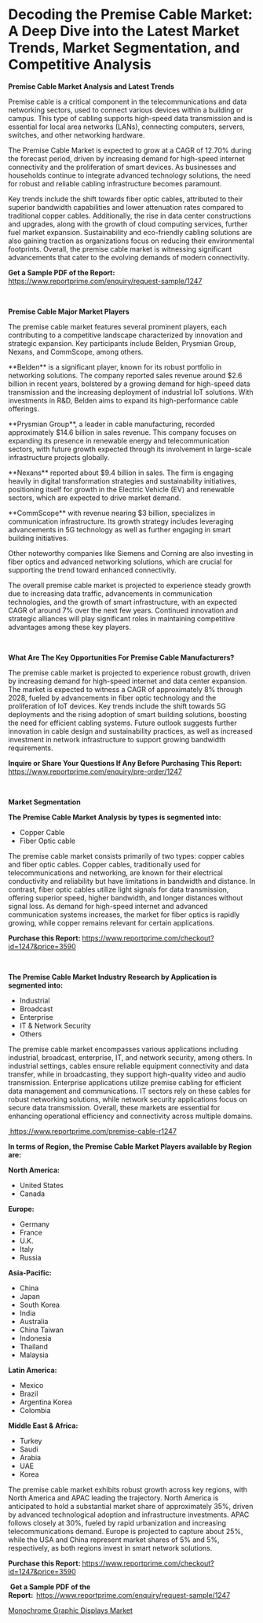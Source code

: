 <p><h1>Decoding the Premise Cable Market: A Deep Dive into the Latest Market Trends, Market Segmentation, and Competitive Analysis</h1></p><p><strong>Premise Cable Market Analysis and Latest Trends</strong></p>
<p><p>Premise cable is a critical component in the telecommunications and data networking sectors, used to connect various devices within a building or campus. This type of cabling supports high-speed data transmission and is essential for local area networks (LANs), connecting computers, servers, switches, and other networking hardware. </p><p>The Premise Cable Market is expected to grow at a CAGR of 12.70% during the forecast period, driven by increasing demand for high-speed internet connectivity and the proliferation of smart devices. As businesses and households continue to integrate advanced technology solutions, the need for robust and reliable cabling infrastructure becomes paramount. </p><p>Key trends include the shift towards fiber optic cables, attributed to their superior bandwidth capabilities and lower attenuation rates compared to traditional copper cables. Additionally, the rise in data center constructions and upgrades, along with the growth of cloud computing services, further fuel market expansion. Sustainability and eco-friendly cabling solutions are also gaining traction as organizations focus on reducing their environmental footprints. Overall, the premise cable market is witnessing significant advancements that cater to the evolving demands of modern connectivity.</p></p>
<p><strong>Get a Sample PDF of the Report:&nbsp;</strong> <a href="https://www.reportprime.com/enquiry/request-sample/1247?utm_campaign=3026&utm_medium=2&utm_source=Github&utm_content=ia&utm_term=18032025&utm_id=premise-cable">https://www.reportprime.com/enquiry/request-sample/1247</a></p>
<p>&nbsp;</p>
<p><strong>Premise Cable Major Market Players</strong></p>
<p><p>The premise cable market features several prominent players, each contributing to a competitive landscape characterized by innovation and strategic expansion. Key participants include Belden, Prysmian Group, Nexans, and CommScope, among others.</p><p>**Belden** is a significant player, known for its robust portfolio in networking solutions. The company reported sales revenue around $2.6 billion in recent years, bolstered by a growing demand for high-speed data transmission and the increasing deployment of industrial IoT solutions. With investments in R&D, Belden aims to expand its high-performance cable offerings.</p><p>**Prysmian Group**, a leader in cable manufacturing, recorded approximately $14.6 billion in sales revenue. This company focuses on expanding its presence in renewable energy and telecommunication sectors, with future growth expected through its involvement in large-scale infrastructure projects globally. </p><p>**Nexans** reported about $9.4 billion in sales. The firm is engaging heavily in digital transformation strategies and sustainability initiatives, positioning itself for growth in the Electric Vehicle (EV) and renewable sectors, which are expected to drive market demand.</p><p>**CommScope** with revenue nearing $3 billion, specializes in communication infrastructure. Its growth strategy includes leveraging advancements in 5G technology as well as further engaging in smart building initiatives.</p><p>Other noteworthy companies like Siemens and Corning are also investing in fiber optics and advanced networking solutions, which are crucial for supporting the trend toward enhanced connectivity.</p><p>The overall premise cable market is projected to experience steady growth due to increasing data traffic, advancements in communication technologies, and the growth of smart infrastructure, with an expected CAGR of around 7% over the next few years. Continued innovation and strategic alliances will play significant roles in maintaining competitive advantages among these key players.</p></p>
<p>&nbsp;</p>
<p><strong>What Are The Key Opportunities For Premise Cable Manufacturers?</strong></p>
<p><p>The premise cable market is projected to experience robust growth, driven by increasing demand for high-speed internet and data center expansion. The market is expected to witness a CAGR of approximately 8% through 2028, fueled by advancements in fiber optic technology and the proliferation of IoT devices. Key trends include the shift towards 5G deployments and the rising adoption of smart building solutions, boosting the need for efficient cabling systems. Future outlook suggests further innovation in cable design and sustainability practices, as well as increased investment in network infrastructure to support growing bandwidth requirements.</p></p>
<p><strong>Inquire or Share Your Questions If Any Before Purchasing This Report:</strong> <a href="https://www.reportprime.com/enquiry/pre-order/1247?utm_campaign=3026&utm_medium=2&utm_source=Github&utm_content=ia&utm_term=18032025&utm_id=premise-cable">https://www.reportprime.com/enquiry/pre-order/1247</a></p>
<p>&nbsp;</p>
<p><strong>Market Segmentation</strong></p>
<p><strong>The Premise Cable Market Analysis by types is segmented into:</strong></p>
<p><ul><li>Copper Cable</li><li>Fiber Optic cable</li></ul></p>
<p><p>The premise cable market consists primarily of two types: copper cables and fiber optic cables. Copper cables, traditionally used for telecommunications and networking, are known for their electrical conductivity and reliability but have limitations in bandwidth and distance. In contrast, fiber optic cables utilize light signals for data transmission, offering superior speed, higher bandwidth, and longer distances without signal loss. As demand for high-speed internet and advanced communication systems increases, the market for fiber optics is rapidly growing, while copper remains relevant for certain applications.</p></p>
<p><strong>Purchase this Report:&nbsp;</strong><a href="https://www.reportprime.com/checkout?id=1247&price=3590&utm_campaign=3026&utm_medium=2&utm_source=Github&utm_content=ia&utm_term=18032025&utm_id=premise-cable">https://www.reportprime.com/checkout?id=1247&price=3590</a></p>
<p>&nbsp;</p>
<p><strong>The Premise Cable Market Industry Research by Application is segmented into:</strong></p>
<p><ul><li>Industrial</li><li>Broadcast</li><li>Enterprise</li><li>IT & Network Security</li><li>Others</li></ul></p>
<p><p>The premise cable market encompasses various applications including industrial, broadcast, enterprise, IT, and network security, among others. In industrial settings, cables ensure reliable equipment connectivity and data transfer, while in broadcasting, they support high-quality video and audio transmission. Enterprise applications utilize premise cabling for efficient data management and communications. IT sectors rely on these cables for robust networking solutions, while network security applications focus on secure data transmission. Overall, these markets are essential for enhancing operational efficiency and connectivity across multiple domains.</p></p>
<p><a href="https://www.reportprime.com/premise-cable-r1247?utm_campaign=3026&utm_medium=2&utm_source=Github&utm_content=ia&utm_term=18032025&utm_id=premise-cable">&nbsp;https://www.reportprime.com/premise-cable-r1247</a></p>
<p><strong>In terms of Region, the Premise Cable Market Players available by Region are:</strong></p>
<p>
    <p> <strong> North America: </strong>
        <ul>
            <li>United States</li>
            <li>Canada</li>
        </ul>
        </p> 
    <p> <strong> Europe: </strong>
        <ul>
            <li>Germany</li>
            <li>France</li>
            <li>U.K.</li>
            <li>Italy</li>
            <li>Russia</li>
        </ul>
        </p> 
    <p> <strong> Asia-Pacific: </strong>
        <ul>
            <li>China</li>
            <li>Japan</li>
            <li>South Korea</li>
            <li>India</li>
            <li>Australia</li>
            <li>China Taiwan</li>
            <li>Indonesia</li>
            <li>Thailand</li>
            <li>Malaysia</li>
        </ul>
        </p> 
    <p> <strong> Latin America: </strong>
        <ul>
            <li>Mexico</li>
            <li>Brazil</li>
            <li>Argentina Korea</li>
            <li>Colombia</li>
        </ul>
        </p> 
    <p> <strong> Middle East & Africa: </strong>
        <ul>
            <li>Turkey</li>
            <li>Saudi</li>
            <li>Arabia</li>
            <li>UAE</li>
            <li>Korea</li>
        </ul>
    </p>
    </p>
<p><p>The premise cable market exhibits robust growth across key regions, with North America and APAC leading the trajectory. North America is anticipated to hold a substantial market share of approximately 35%, driven by advanced technological adoption and infrastructure investments. APAC follows closely at 30%, fueled by rapid urbanization and increasing telecommunications demand. Europe is projected to capture about 25%, while the USA and China represent market shares of 5% and 5%, respectively, as both regions invest in smart network solutions.</p></p>
<p><strong>Purchase this Report: </strong><a href="https://www.reportprime.com/checkout?id=1247&price=3590&utm_campaign=3026&utm_medium=2&utm_source=Github&utm_content=ia&utm_term=18032025&utm_id=premise-cable">https://www.reportprime.com/checkout?id=1247&price=3590</a></p>
<p>&nbsp;<strong>Get a Sample PDF of the Report:&nbsp;&nbsp;</strong><a href="https://www.reportprime.com/enquiry/request-sample/1247?utm_campaign=3026&utm_medium=2&utm_source=Github&utm_content=ia&utm_term=18032025&utm_id=premise-cable">https://www.reportprime.com/enquiry/request-sample/1247</a></p>
<p><strong></strong></p>
<p><p><a href="https://github.com/MariaWashington76/Market-Research-Report-List-2/blob/main/monochrome-graphic-displays-market.md?utm_campaign=3026&utm_medium=2&utm_source=Github&utm_content=ia&utm_term=18032025&utm_id=premise-cable">Monochrome Graphic Displays Market</a></p></p>